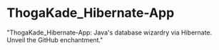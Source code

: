 # ThogaKade_Hibernate-App
"ThogaKade_Hibernate-App: Java's database wizardry via Hibernate. Unveil the GitHub enchantment."
